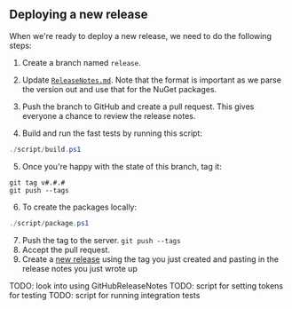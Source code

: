 ## Deploying a new release

When we're ready to deploy a new release, we need to do the following steps:

1. Create a branch named `release`.

2. Update [`ReleaseNotes.md`](ReleaseNotes.md). Note that the format is
important as we parse the version out and use that for the NuGet packages.

3. Push the branch to GitHub and create a pull request. This gives everyone a
   chance to review the release notes.

4. Build and run the fast tests by running this script:

```powershell
./script/build.ps1
```

5. Once you're happy with the state of this branch, tag it:

```
git tag v#.#.#
git push --tags
```

6. To create the packages locally:

```powershell
./script/package.ps1
```

7. Push the tag to the server. `git push --tags`
8. Accept the pull request.
9. Create a [new release](https://github.com/octokit/octokit.net/releases/new)
using the tag you just created and pasting in the release notes you just wrote up

TODO: look into using GitHubReleaseNotes
TODO: script for setting tokens for testing
TODO: script for running integration tests